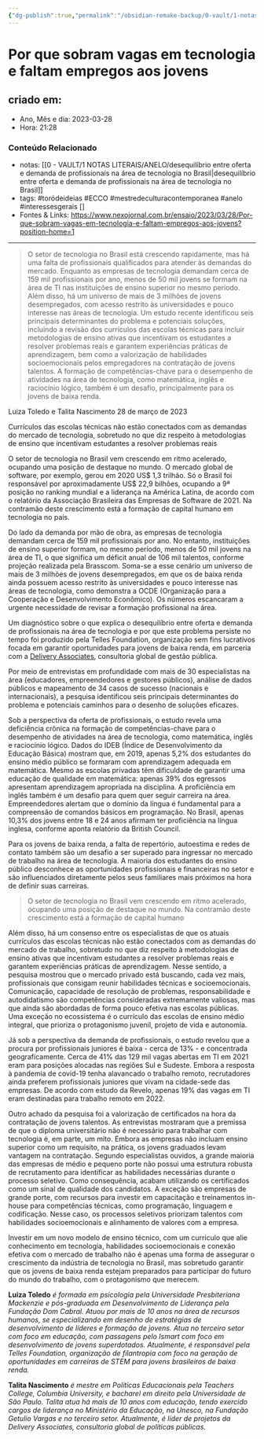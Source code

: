 ```yaml
---
{"dg-publish":true,"permalink":"/obsidian-remake-backup/0-vault/1-notas-literais/gerais-interesses/por-que-sobram-vagas-em-tecnologia-e-faltam-empregos-aos-jovens/","tags":["toródeideias","ECCO","mestredeculturacontemporanea","anelo","interessesgerais"],"dgHomeLink":true,"dgShowLocalGraph":true,"dgShowFileTree":true,"dgEnableSearch":true,"noteIcon":""}
---
```


# Por que sobram vagas em tecnologia e faltam empregos aos jovens

## criado em: 
-  Ano, Mês e dia: 2023-03-28
- Hora: 21:28

### Conteúdo Relacionado
- notas: [[0 - VAULT/1 NOTAS LITERAIS/ANELO/desequilíbrio entre oferta e demanda de profissionais na área de tecnologia no Brasil\|desequilíbrio entre oferta e demanda de profissionais na área de tecnologia no Brasil]]
- tags: #toródeideias #ECCO #mestredeculturacontemporanea #anelo #interessesgerais []
- Fontes & Links: https://www.nexojornal.com.br/ensaio/2023/03/28/Por-que-sobram-vagas-em-tecnologia-e-faltam-empregos-aos-jovens?position-home=1
---


>O setor de tecnologia no Brasil está crescendo rapidamente, mas há uma falta de profissionais qualificados para atender às demandas do mercado. Enquanto as empresas de tecnologia demandam cerca de 159 mil profissionais por ano, menos de 50 mil jovens se formam na área de TI nas instituições de ensino superior no mesmo período. Além disso, há um universo de mais de 3 milhões de jovens desempregados, com acesso restrito às universidades e pouco interesse nas áreas de tecnologia. Um estudo recente identificou seis principais determinantes do problema e potenciais soluções, incluindo a revisão dos currículos das escolas técnicas para incluir metodologias de ensino ativas que incentivam os estudantes a resolver problemas reais e garantem experiências práticas de aprendizagem, bem como a valorização de habilidades socioemocionais pelos empregadores na contratação de jovens talentos. A formação de competências-chave para o desempenho de atividades na área de tecnologia, como matemática, inglês e raciocínio lógico, também é um desafio, principalmente para os jovens de baixa renda.

 Luiza Toledo e Talita Nascimento 
28 de março de 2023

Currículos das escolas técnicas não estão conectados com as demandas do mercado de tecnologia, sobretudo no que diz respeito à metodologias de ensino que incentivam estudantes a resolver problemas reais

O setor de tecnologia no Brasil vem crescendo em ritmo acelerado, ocupando uma posição de destaque no mundo. O mercado global de software, por exemplo, gerou em 2020 US$ 1,3 trilhão. Só o Brasil foi responsável por aproximadamente US$ 22,9 bilhões, ocupando a 9ª posição no ranking mundial e a liderança na América Latina, de acordo com o relatório da Associação Brasileira das Empresas de Software de 2021. Na contramão deste crescimento está a formação de capital humano em tecnologia no país.

Do lado da demanda por mão de obra, as empresas de tecnologia demandam cerca de 159 mil profissionais por ano. No entanto, instituições de ensino superior formam, no mesmo período, menos de 50 mil jovens na área de TI, o que significa um déficit anual de 106 mil talentos, conforme projeção realizada pela Brasscom. Soma-se a esse cenário um universo de mais de 3 milhões de jovens desempregados, em que os de baixa renda ainda possuem acesso restrito às universidades e pouco interesse nas áreas de tecnologia, como demonstra a OCDE (Organização para a Cooperação e Desenvolvimento Econômico). Os números escancaram a urgente necessidade de revisar a formação profissional na área.

Um diagnóstico sobre o que explica o desequilíbrio entre oferta e demanda de profissionais na área de tecnologia e por que este problema persiste no tempo foi produzido pela Telles Foundation, organização sem fins lucrativos focada em garantir oportunidades para jovens de baixa renda, em parceria com a [Delivery Associates](https://www.deliveryassociates.com), consultoria global de gestão pública.

Por meio de entrevistas em profundidade com mais de 30 especialistas na área (educadores, empreendedores e gestores públicos), análise de dados públicos e mapeamento de 34 casos de sucesso (nacionais e internacionais), a pesquisa identificou seis principais determinantes do problema e potenciais caminhos para o desenho de soluções eficazes.

Sob a perspectiva da oferta de profissionais, o estudo revela uma deficiência crônica na formação de competências-chave para o desempenho de atividades na área de tecnologia, como matemática, inglês e raciocínio lógico. Dados do IDEB (Índice de Desenvolvimento da Educação Básica) mostram que, em 2019, apenas 5,2% dos estudantes do ensino médio público se formaram com aprendizagem adequada em matemática. Mesmo as escolas privadas têm dificuldade de garantir uma educação de qualidade em matemática: apenas 39% dos egressos apresentam aprendizagem apropriada na disciplina. A proficiência em inglês também é um desafio para quem quer seguir carreira na área. Empreendedores alertam que o domínio da língua é fundamental para a compreensão de comandos básicos em programação. No Brasil, apenas 10,3% dos jovens entre 18 e 24 anos afirmam ter proficiência na língua inglesa, conforme aponta relatório da British Council.

Para os jovens de baixa renda, a falta de repertório, autoestima e redes de contato também são um desafio a ser superado para ingressar no mercado de trabalho na área de tecnologia. A maioria dos estudantes do ensino público desconhece as oportunidades profissionais e financeiras no setor e são influenciados diretamente pelos seus familiares mais próximos na hora de definir suas carreiras.

> O setor de tecnologia no Brasil vem crescendo em ritmo acelerado, ocupando uma posição de destaque no mundo. Na contramão deste crescimento está a formação de capital humano

Além disso, há um consenso entre os especialistas de que os atuais currículos das escolas técnicas não estão conectados com as demandas do mercado de trabalho, sobretudo no que diz respeito à metodologias de ensino ativas que incentivam estudantes a resolver problemas reais e garantem experiências práticas de aprendizagem. Nesse sentido, a pesquisa mostrou que o mercado privado está buscando, cada vez mais, profissionais que consigam reunir habilidades técnicas e socioemocionais. Comunicação, capacidade de resolução de problemas, responsabilidade e autodidatismo são competências consideradas extremamente valiosas, mas que ainda são abordadas de forma pouco efetiva nas escolas públicas. Uma exceção no ecossistema é o currículo das escolas de ensino médio integral, que prioriza o protagonismo juvenil, projeto de vida e autonomia.

Já sob a perspectiva da demanda de profissionais, o estudo revelou que a procura por profissionais juniores é baixa - cerca de 13% - e concentrada geograficamente. Cerca de 41% das 129 mil vagas abertas em TI em 2021 eram para posições alocadas nas regiões Sul e Sudeste. Embora a resposta à pandemia de covid-19 tenha alavancado o trabalho remoto, recrutadores ainda preferem profissionais juniores que vivam na cidade-sede das empresas. De acordo com estudo da Revelo, apenas 19% das vagas em TI eram destinadas para trabalho remoto em 2022.

Outro achado da pesquisa foi a valorização de certificados na hora da contratação de jovens talentos. As entrevistas mostraram que a premissa de que o diploma universitário não é necessário para trabalhar com tecnologia é, em parte, um mito. Embora as empresas não incluam ensino superior como um requisito, na prática, os jovens graduados levam vantagem na contratação. Segundo especialistas ouvidos, a grande maioria das empresas de médio e pequeno porte não possui uma estrutura robusta de recrutamento para identificar as habilidades necessárias durante o processo seletivo. Como consequência, acabam utilizando os certificados como um sinal de qualidade dos candidatos. A exceção são empresas de grande porte, com recursos para investir em capacitação e treinamentos in-house para competências técnicas, como programação, linguagem e codificação. Nesse caso, os processos seletivos priorizam talentos com habilidades socioemocionais e alinhamento de valores com a empresa.

Investir em um novo modelo de ensino técnico, com um currículo que alie conhecimento em tecnologia, habilidades socioemocionais e conexão efetiva com o mercado de trabalho não é apenas uma forma de assegurar o crescimento da indústria de tecnologia no Brasil, mas sobretudo garantir que os jovens de baixa renda estejam preparados para participar do futuro do mundo do trabalho, com o protagonismo que merecem.

**Luiza Toledo** _é formada em psicologia pela Universidade Presbiteriana Mackenzie e pós-graduada em Desenvolvimento de Liderança pela Fundação Dom Cabral. Atuou por mais de 10 anos na área de recursos humanos, se especializando em desenho de estratégias de desenvolvimento de líderes e formação de jovens. Atua no terceiro setor com foco em educação, com passagens pelo Ismart com foco em desenvolvimento de jovens superdotados. Atualmente, é responsável pela Telles Foundation, organização de filantropia com foco na geração de oportunidades em carreiras de STEM para jovens brasileiros de baixa renda._

**Talita Nascimento** _é mestre em Políticas Educacionais pela Teachers College, Columbia University, e bacharel em direito pela Universidade de São Paulo. Talita atua há mais de 10 anos com educação, tendo exercido cargos de liderança no Ministério da Educação, na Unesco, na Fundação Getulio Vargas e no terceiro setor. Atualmente, é líder de projetos da Delivery Associates, consultoria global de políticas públicas._